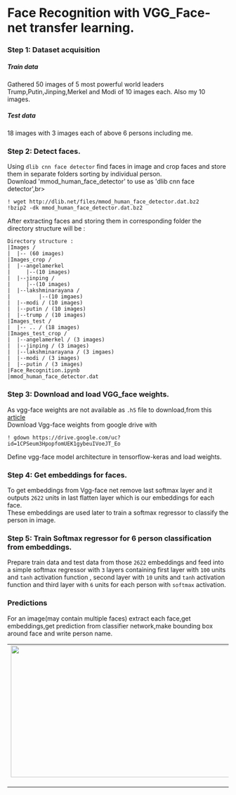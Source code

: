 # Face Recognition with VGG_Face-net transfer learning.
### Step 1: Dataset acquisition
##### Train data
Gathered 50 images of 5 most powerful world leaders Trump,Putin,Jinping,Merkel and Modi of 10 images each.
Also my 10 images.
##### Test data
18 images with 3 images each of above 6 persons including me.

### Step 2: Detect faces.
Using `dlib cnn face detector` find faces in image and crop faces and store them in separate folders sorting by individual person. <br>
Download 'mmod_human_face_detector' to use as 'dlib cnn face detector',br>
```
! wget http://dlib.net/files/mmod_human_face_detector.dat.bz2 
!bzip2 -dk mmod_human_face_detector.dat.bz2
```
After extracting faces and storing them in corresponding folder the directory structure will be :
```
Directory structure :
|Images /
|  |-- (60 images)
|Images_crop /
|  |--angelamerkel
|     |--(10 images)
|  |--jinping / 
|     |--(10 images)
|  |--lakshminarayana / 
|         |--(10 imgaes)
|  |--modi / (10 images)
|  |--putin / (10 images) 
|  |--trump / (10 images)
|Images_test / 
|  |-- .. / (18 images)
|Images_test_crop / 
|  |--angelamerkel / (3 images)
|  |--jinping / (3 images)
|  |--lakshminarayana / (3 imgaes)
|  |--modi / (3 images)
|  |--putin / (3 images) 
|Face_Recognition.ipynb
|mmod_human_face_detector.dat
```
### Step 3: Download and load VGG_face weights.
As vgg-face weights are not available as `.h5` file to download,from this 
[article](https://sefiks.com/2018/08/06/deep-face-recognition-with-keras/)<br>
Download Vgg-face weights from google drive with 
```
! gdown https://drive.google.com/uc?id=1CPSeum3HpopfomUEK1gybeuIVoeJT_Eo
```
Define vgg-face model architecture in tensorflow-keras and load weights.

### Step 4: Get embeddings for faces.
To get embeddings from Vgg-face net remove last softmax layer and it outputs `2622` units in last flatten layer which is our
embeddings for each face.<br>
These embeddings are used later to train a softmax regressor to classify the person in image.

### Step 5: Train Softmax regressor for 6 person classification from embeddings.
Prepare train data and test data from those `2622` embeddings and feed into a simple softmax regressor with `3` layers containing first layer with `100` units and `tanh` activation function , second layer with `10` units and `tanh` activation function and third layer with `6` units for each person with `softmax` activation.

### Predictions
For an image(may contain multiple faces) extract each face,get embeddings,get prediction from classifier network,make bounding box around face and write person name.
<table>
  <tr>
    <td><img src='https://github.com/santhalakshminarayana/face-recognition/blob/master/predictions/jinping_modi.jpg' 
             width='500px' height='300px'/></td>
    <td><img src='' /></td>
  </tr>
  <tr>
    <td></td>
    <td></td>
  </tr>
  <tr>
    <td></td>
    <td></td>
  </tr>
  <tr>
    <td></td>
    <td></td>
  </tr>
</table>
